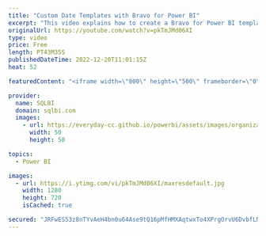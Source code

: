 ```yaml
---
title: "Custom Date Templates with Bravo for Power BI"
excerpt: "This video explains how to create a Bravo for Power BI template to customize a Date table and the related Time Intelligence measures created by the tool.\r Article and download: https://sql.bi/779793?aff=yt\r \r Bravo for Power BI: https://bravo.bi/?aff=yt\r How to learn DAX: https://www.sqlbi.com/guides/dax/?aff=yt"
originalUrl: https://youtube.com/watch?v=pkTmJMd06XI
type: video
price: Free
length: PT43M35S
publishedDateTime: 2022-12-20T11:01:15Z
heat: 52

featuredContent: "<iframe width=\"800\" height=\"500\" frameborder=\"0\" src=\"https://www.youtube.com/embed/pkTmJMd06XI\" allow=\"accelerometer; autoplay; encrypted-media; gyroscope; picture-in-picture\" allowfullscreen></iframe>"

provider:
  name: SQLBI
  domain: sqlbi.com
  images:
    - url: https://everyday-cc.github.io/powerbi/assets/images/organizations/sqlbi.com-50x50.jpg
      width: 50
      height: 50

topics:
  - Power BI

images:
  - url: https://i.ytimg.com/vi/pkTmJMd06XI/maxresdefault.jpg
    width: 1280
    height: 720
    isCached: true

secured: "JRFwES53z8nTYvAeH4bn0u64Ase9tQ16pMfHMXAqtwxTo4XPrgOrvU6DvbfLN1I6fcsKz6UmsIGeasXFR+zJ3bmcOo8+32PpgdcBRECnIcMCIJLlMqDFR9jl0JEkXit6BxcOa+1a19xTo4EIE1IC/JJ4kEEAQXrNe3QpDJs3fHNYqHJHCGF1yVOk1uSzig3E0TSbISAou3HnNB8rkrz8poVE7roFgIpMFPBdWEjDjrTwXEiGy8VhFbU+tLUtYeiEd6a6xgtL/K19EAaD07jJqzu0UWbEfpvVr/5dzT0zWShOK4nrJQphu6CKC1IMLYdBWBGbS+3dN7K76k9yfkw3hjMWW1goTlV8mrJuJu7OTIMGhuk3KFkk6ipS6VuWACz50uJ+06Z2fa1FZGaab3bso3gKEgtBWrb/VPf6WDQwlS0=;h1IkwQHrSKtdHTffK6dgDw=="
---
```


